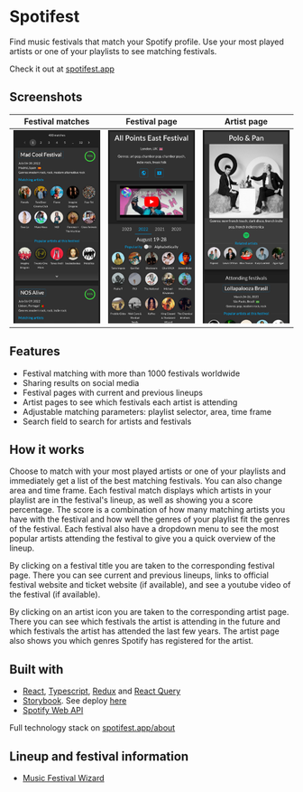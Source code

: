# Spotifest

Find music festivals that match your Spotify profile. Use your most played artists or one of your playlists to see matching festivals.

Check it out at [spotifest.app](https://spotifest.app)

## Screenshots

<table width="100%">
  <thead>
    <tr>
      <th width="33.3%">Festival matches</th>
      <th width="33.3%">Festival page</th>
      <th width="33.3%">Artist page</th>
    </tr>
  </thead>
  <tbody>
    <tr>
      <td width="33.3%"><img src="https://github.com/OskarAsplin/spotifest/raw/master/public/screenshots/matches.png"/></td>
      <td width="33.3%"><img src="https://github.com/OskarAsplin/spotifest/raw/master/public/screenshots/festival_page.png"/></td>
      <td width="33.3%"><img src="https://github.com/OskarAsplin/spotifest/raw/master/public/screenshots/artist_page.png"/></td>
    </tr>
  </tbody>
</table>

## Features

- Festival matching with more than 1000 festivals worldwide
- Sharing results on social media
- Festival pages with current and previous lineups
- Artist pages to see which festivals each artist is attending
- Adjustable matching parameters: playlist selector, area, time frame
- Search field to search for artists and festivals

## How it works

Choose to match with your most played artists or one of your playlists and immediately get a list of the best matching festivals. You can also change area and time frame. Each festival match displays which artists in your playlist are in the festival's lineup, as well as showing you a score percentage. The score is a combination of how many matching artists you have with the festival and how well the genres of your playlist fit the genres of the festival. Each festival also have a dropdown menu to see the most popular artists attending the festival to give you a quick overview of the lineup.

By clicking on a festival title you are taken to the corresponding festival page. There you can see current and previous lineups, links to official festival website and ticket website (if available), and see a youtube video of the festival (if available).

By clicking on an artist icon you are taken to the corresponding artist page. There you can see which festivals the artist is attending in the future and which festivals the artist has attended the last few years. The artist page also shows you which genres Spotify has registered for the artist.

## Built with

- [React](https://reactjs.org/), [Typescript](https://www.typescriptlang.org/), [Redux](https://redux.js.org) and [React Query](https://tanstack.com/query/v4/docs/adapters/react-query)
- [Storybook](https://developer.spotify.com/documentation/web-api). See deploy [here](https://master--638b82b31acca1e593c75c8d.chromatic.com)
- [Spotify Web API](https://developer.spotify.com/documentation/web-api)

Full technology stack on [spotifest.app/about](https://spotifest.app/about)

## Lineup and festival information

- [Music Festival Wizard](https://www.musicfestivalwizard.com)
